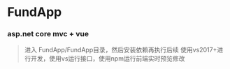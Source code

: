 # FundApp
### asp.net core mvc + vue
> 进入 FundApp/FundApp目录，然后安装依赖再执行后续
> 使用vs2017+进行开发，使用vs运行接口，使用npm运行前端实时预览修改